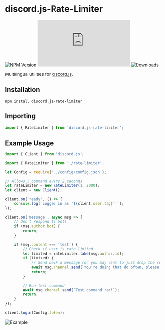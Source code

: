 # discord.js-Rate-Limiter

[![NPM Version](https://img.shields.io/npm/v/discord.js-rate-limiter.svg?maxAge=3600)](https://www.npmjs.com/package/discord.js-rate-limiter)
[![discord.js Version](https://img.shields.io/npm/dependency-version/discord.js-rate-limiter/discord.js)](https://discord.js.org/)
[![Downloads](https://img.shields.io/npm/dt/discord.js-rate-limiter.svg?maxAge=3600)](https://www.npmjs.com/package/discord.js-rate-limiter)

Multilingual utilities for [discord.js](https://github.com/discordjs/discord.js/).

## Installation

`npm install discord.js-rate-limiter`

## Importing

```typescript
import { RateLimiter } from 'discord.js-rate-limiter';
```

## Example Usage

```typescript
import { Client } from 'discord.js';

import { RateLimiter } from './rate-limiter';

let Config = require('../config/config.json');

// Allows 1 command every 2 seconds
let rateLimiter = new RateLimiter(1, 2000);
let client = new Client();

client.on('ready', () => {
    console.log(`Logged in as '${client.user.tag}'!`);
});

client.on('message', async msg => {
    // Don't respond to bots
    if (msg.author.bot) {
        return;
    }

    if (msg.content === 'test') {
        // Check if user is rate limited
        let limited = rateLimiter.take(msg.author.id);
        if (limited) {
            // Send back a message (or you may want to just drop the request)
            await msg.channel.send(`You're doing that do often, please try again later!`);
            return;
        }

        // Run test command
        await msg.channel.send(`Test command ran!`);
        return;
    }
});

client.login(Config.token);
```

![Example](https://i.imgur.com/9HB4Mmo.png)
